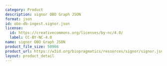 ```yaml
---
category: Product
description: signor OBO Graph JSON
format: json
id: obo-db-ingest.signor.json
license:
  id: https://creativecommons.org/licenses/by-nc/4.0/
  label: CC-BY-NC-4.0
name: signor OBO Graph JSON
product_file_size: 50966
product_url: https://w3id.org/biopragmatics/resources/signor/signor.json
layout: product_detail
---
```

